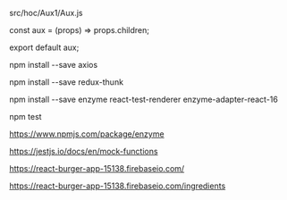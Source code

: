 src/hoc/Aux1/Aux.js

const aux = (props) => props.children;

export default aux;

npm install --save axios

npm install --save redux-thunk

npm install --save enzyme react-test-renderer enzyme-adapter-react-16

npm test

https://www.npmjs.com/package/enzyme

https://jestjs.io/docs/en/mock-functions

https://react-burger-app-15138.firebaseio.com/

https://react-burger-app-15138.firebaseio.com/ingredients
